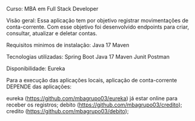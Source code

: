 Curso: MBA em Full Stack Developer

Visão geral: Essa aplicação tem por objetivo registrar movimentações de conta-corrente. Com esse objetivo foi desenvolvido endpoints para criar, consultar, atualizar e deletar contas.

Requisitos minimos de instalação:
Java 17
Maven

Tecnologias utilizadas:
Spring Boot
Java 17
Maven
Junit
Postman

Disponibilidade:
Eureka

Para a execução das aplicações locais, aplicação de conta-corrente DEPENDE das aplicações:

eureka (https://github.com/mbagrupo03/eureka) já estar online para receber os registros;
debito (https://github.com/mbagrupo03/credito);
credito (https://github.com/mbagrupo03/debito);
